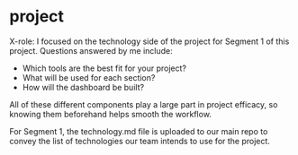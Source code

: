 # project

X-role: I focused on the technology side of the project for Segment 1 of this project. Questions answered by me include: 

* Which tools are the best fit for your project? 
* What will be used for each section? 
* How will the dashboard be built?

All of these different components play a large part in project efficacy, so knowing them beforehand helps smooth the workflow.

For Segment 1, the technology.md file is uploaded to our main repo to convey the list of technologies our team intends to use for the project.
